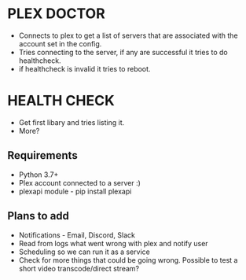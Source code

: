# PLEX DOCTOR
- Connects to plex to get a list of servers that are associated with the account set in the config.
- Tries connecting to the server, if any are successful it tries to do healthcheck.
- if healthcheck is invalid it tries to reboot.


# HEALTH CHECK
- Get first libary and tries listing it.
- More?

## Requirements 
- Python 3.7+
- Plex account connected to a server :)
- plexapi module - pip install plexapi


## Plans to add
- Notifications - Email, Discord, Slack
- Read from logs what went wrong with plex and notify user
- Scheduling so we can run it as a service
- Check for more things that could be going wrong. Possible to test a short video transcode/direct stream?
